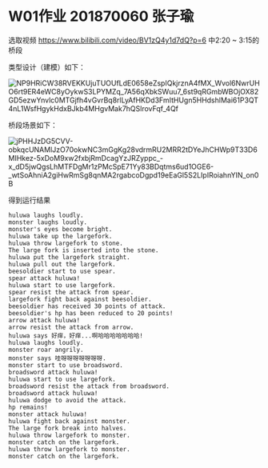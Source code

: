 # W01作业 201870060 张子瑜

选取视频 https://www.bilibili.com/video/BV1zQ4y1d7dQ?p=6 中2:20 ~ 3:15的桥段

类型设计（建模）如下：

![NP9HRiCW38RVEKKUjuTUOUfLdE0658eZspIQkjrznA4fMX_Wvol6NwrUHO6rt9ER4eWC8yOykwS3LPYMZq_7A56qXbkSWuu7_6st9qRGmbWBOjOX82GD5ezwYnvlc0MTGjfh4vGvrBq8rlLyAfHKDd3FmItHUgn5HHdshlMai61P3QT4nL1WsfHgykHdxBJkb4MHgvMak7hQSlrovFqf_4Qf](https://user-images.githubusercontent.com/90622345/133399358-95634dd9-4be2-4ad2-854d-1f7eddd0788b.png)

桥段场景如下：

![jPHHJzDG5CVV-obkqcUNAMlJzO70okwNC3mGgKg28vdrmRU2MRR2tDYeJhCHWp9T33D6MIHkez-5xDoM9xw2fxbjRmDcagYzJRZyppc_-x_dD5jwQgsLhMTFDgMr1zPMcSpE71Yy83BDqtms6ud1OGE6-_wtSoAhniA2giHwRmSg8qnMA2rgabcoDgpd19eEaGl5S2LIpIRoiahnYIN_on0B](https://user-images.githubusercontent.com/90622345/133412545-cc777dc8-c3cc-488c-96e3-d80eb9858920.png)



得到运行结果

```
huluwa laughs loudly.
monster laughs loudly.
monster's eyes become bright.
huluwa take up the largefork.
huluwa throw largefork to stone.
The large fork is inserted into the stone.    
huluwa put the largefork straight.       
huluwa pull out the largefork.
beesoldier start to use spear.
spear attack huluwa!
huluwa start to use largefork.
spear resist the attack from spear.   
largefork fight back against beesoldier.
beesoldier has received 30 points of attack.
beesoldier's hp has been reduced to 20 points!
arrow attack huluwa!
arrow resist the attack from arrow.
huluwa says 好痒，好痒...啊哈哈哈哈哈哈哈!
huluwa laughs loudly.
monster roar angrily.
monster says 哇呀呀呀呀呀呀呀.
monster start to use broadsword.
broadsword attack huluwa!
huluwa start to use largefork.
broadsword resist the attack from broadsword.
broadsword attack huluwa!
huluwa dodge to avoid the attack.
hp remains!
monster attack huluwa!
huluwa fight back against monster.
The large fork break into halves.
huluwa throw largefork to monster.
monster catch on the largefork.
huluwa throw largefork to monster.
monster catch on the largefork.
```
